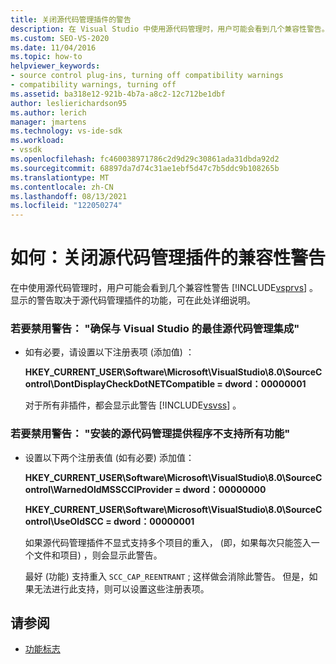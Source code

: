 ```yaml
---
title: 关闭源代码管理插件的警告
description: 在 Visual Studio 中使用源代码管理时，用户可能会看到几个兼容性警告。 了解如何禁用这些警告。
ms.custom: SEO-VS-2020
ms.date: 11/04/2016
ms.topic: how-to
helpviewer_keywords:
- source control plug-ins, turning off compatibility warnings
- compatibility warnings, turning off
ms.assetid: ba318e12-921b-4b7a-a8c2-12c712be1dbf
author: leslierichardson95
ms.author: lerich
manager: jmartens
ms.technology: vs-ide-sdk
ms.workload:
- vssdk
ms.openlocfilehash: fc460038971786c2d9d29c30861ada31dbda92d2
ms.sourcegitcommit: 68897da7d74c31ae1ebf5d47c7b5ddc9b108265b
ms.translationtype: MT
ms.contentlocale: zh-CN
ms.lasthandoff: 08/13/2021
ms.locfileid: "122050274"
---
```

# <a name="how-to-turn-off-compatibility-warnings-for-source-control-plug-ins"></a>如何：关闭源代码管理插件的兼容性警告

在中使用源代码管理时，用户可能会看到几个兼容性警告 [!INCLUDE[vsprvs](../code-quality/includes/vsprvs_md.md)] 。 显示的警告取决于源代码管理插件的功能，可在此处详细说明。

### <a name="to-disable-the-warning-to-ensure-optimal-source-control-integration-with-visual-studio"></a>若要禁用警告： "确保与 Visual Studio 的最佳源代码管理集成"

- 如有必要，请设置以下注册表项 (添加值) ：

   **HKEY_CURRENT_USER\Software\Microsoft\VisualStudio\8.0\SourceControl\DontDisplayCheckDotNETCompatible = dword：00000001**

   对于所有非插件，都会显示此警告 [!INCLUDE[vsvss](../extensibility/includes/vsvss_md.md)] 。

### <a name="to-disable-the-warning-the-installed-source-control-provider-does-not-support-all-the-capabilities"></a>若要禁用警告： "安装的源代码管理提供程序不支持所有功能"

- 设置以下两个注册表值 (如有必要) 添加值：

     **HKEY_CURRENT_USER\Software\Microsoft\VisualStudio\8.0\SourceControl\WarnedOldMSSCCIProvider = dword：00000000**

    **HKEY_CURRENT_USER\Software\Microsoft\VisualStudio\8.0\SourceControl\UseOldSCC = dword：00000001**

     如果源代码管理插件不显式支持多个项目的重入， (即，如果每次只能签入一个文件和项目) ，则会显示此警告。

     最好 (功能) 支持重入 `SCC_CAP_REENTRANT` ; 这样做会消除此警告。 但是，如果无法进行此支持，则可以设置这些注册表项。

## <a name="see-also"></a>请参阅

- [功能标志](../extensibility/capability-flags.md)
